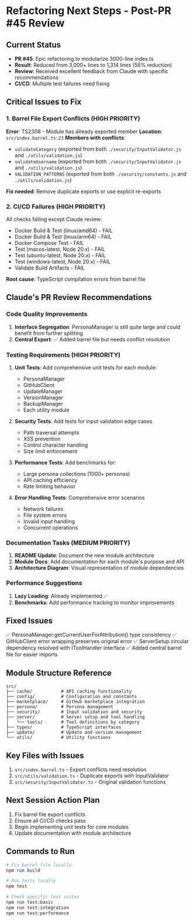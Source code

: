 # Refactoring Next Steps - Post-PR #45 Review

## Current Status
- **PR #45**: Epic refactoring to modularize 3000-line index.ts
- **Result**: Reduced from 3,000+ lines to 1,314 lines (56% reduction)
- **Review**: Received excellent feedback from Claude with specific recommendations
- **CI/CD**: Multiple test failures need fixing

## Critical Issues to Fix

### 1. Barrel File Export Conflicts (HIGH PRIORITY)
**Error**: TS2308 - Module has already exported member
**Location**: `src/index.barrel.ts:23`
**Members with conflicts**:
- `validateCategory` (exported from both `./security/InputValidator.js` and `./utils/validation.js`)
- `validateUsername` (exported from both `./security/InputValidator.js` and `./utils/validation.js`)
- `VALIDATION_PATTERNS` (exported from both `./security/constants.js` and `./utils/validation.js`)

**Fix needed**: Remove duplicate exports or use explicit re-exports

### 2. CI/CD Failures (HIGH PRIORITY)
All checks failing except Claude review:
- Docker Build & Test (linux/amd64) - FAIL
- Docker Build & Test (linux/arm64) - FAIL  
- Docker Compose Test - FAIL
- Test (macos-latest, Node 20.x) - FAIL
- Test (ubuntu-latest, Node 20.x) - FAIL
- Test (windows-latest, Node 20.x) - FAIL
- Validate Build Artifacts - FAIL

**Root cause**: TypeScript compilation errors from barrel file

## Claude's PR Review Recommendations

### Code Quality Improvements
1. **Interface Segregation**: PersonaManager is still quite large and could benefit from further splitting
2. **Central Export**: ✅ Added barrel file but needs conflict resolution

### Testing Requirements (HIGH PRIORITY)
1. **Unit Tests**: Add comprehensive unit tests for each module:
   - PersonaManager
   - GitHubClient  
   - UpdateManager
   - VersionManager
   - BackupManager
   - Each utility module

2. **Security Tests**: Add tests for input validation edge cases
   - Path traversal attempts
   - XSS prevention
   - Control character handling
   - Size limit enforcement

3. **Performance Tests**: Add benchmarks for:
   - Large persona collections (1000+ personas)
   - API caching efficiency
   - Rate limiting behavior

4. **Error Handling Tests**: Comprehensive error scenarios
   - Network failures
   - File system errors
   - Invalid input handling
   - Concurrent operations

### Documentation Tasks (MEDIUM PRIORITY)
1. **README Update**: Document the new module architecture
2. **Module Docs**: Add documentation for each module's purpose and API
3. **Architecture Diagram**: Visual representation of module dependencies

### Performance Suggestions
1. **Lazy Loading**: Already implemented ✅
2. **Benchmarks**: Add performance tracking to monitor improvements

## Fixed Issues
✅ PersonaManager.getCurrentUserForAttribution() type consistency
✅ GitHubClient error wrapping preserves original error
✅ ServerSetup circular dependency resolved with IToolHandler interface
✅ Added central barrel file for easier imports

## Module Structure Reference
```
src/
├── cache/           # API caching functionality
├── config/          # Configuration and constants
├── marketplace/     # GitHub marketplace integration
├── persona/         # Persona management
├── security/        # Input validation and security
├── server/          # Server setup and tool handling
│   └── tools/       # Tool definitions by category
├── types/           # TypeScript interfaces
├── update/          # Update and version management
└── utils/           # Utility functions
```

## Key Files with Issues
1. `src/index.barrel.ts` - Export conflicts need resolution
2. `src/utils/validation.ts` - Duplicate exports with InputValidator
3. `src/security/InputValidator.ts` - Original validation functions

## Next Session Action Plan
1. Fix barrel file export conflicts
2. Ensure all CI/CD checks pass
3. Begin implementing unit tests for core modules
4. Update documentation with module architecture

## Commands to Run
```bash
# Fix barrel file locally
npm run build

# Run tests locally
npm test

# Check specific test suites
npm run test:basic
npm run test:integration
npm run test:performance
```